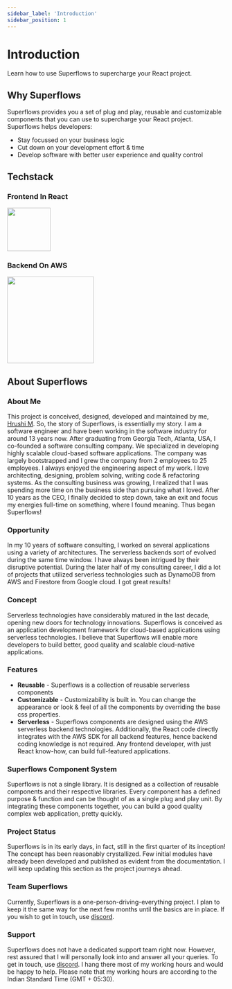 ```yaml
---
sidebar_label: 'Introduction'
sidebar_position: 1
---
```


# Introduction

Learn how to use Superflows to supercharge your React project.

## Why Superflows

Superflows provides you a set of plug and play, reusable and customizable components that you can use to supercharge your React project. Superflows helps developers:
- Stay focussed on your business logic
- Cut down on your development effort & time
- Develop software with better user experience and quality control

## Techstack

### Frontend In React

<img src="https://superflows-images.s3.ap-south-1.amazonaws.com/react.png" height="100" width="100" />

### Backend On AWS

<img src="https://superflows-images.s3.ap-south-1.amazonaws.com/amazon_aws_logo.png" height="200" width="200" />

## About Superflows

### About Me

This project is conceived, designed, developed and maintained by me, [Hrushi M](https://twitter.com/hrushi?lang=en). So, the story of Superflows, is essentially my story. I am a software engineer and have been working in the software industry for around 13 years now. After graduating from Georgia Tech, Atlanta, USA, I co-founded a software consulting company. We specialized in developing highly scalable cloud-based software applications. The company was largely bootstrapped and I grew the company from 2 employees to 25 employees. I always enjoyed the engineering aspect of my work. I love architecting, designing, problem solving, writing code & refactoring systems. As the consulting business was growing, I realized that I was spending more time on the business side than pursuing what I loved. After 10 years as the CEO, I finally decided to step down, take an exit and focus my energies full-time on something, where I found meaning. Thus began Superflows!

### Opportunity

In my 10 years of software consulting, I worked on several applications using a variety of architectures. The serverless backends sort of evolved during the same time window. I have always been intrigued by their disruptive potential. During the later half of my consulting career, I did a lot of projects that utilized serverless technologies such as DynamoDB from AWS and Firestore from Google cloud. I got great results!

### Concept

Serverless technologies have considerably matured in the last decade, opening new doors for technology innovations. Superflows is conceived as an application development framework for cloud-based applications using serverless technologies. I believe that Superflows will enable more developers to build better, good quality and scalable cloud-native applications.

### Features

- **Reusable** - Superflows is a collection of reusable serverless components
- **Customizable** - Customizability is built in. You can change the appearance or look & feel of all the components by overriding the base css properties.
- **Serverless** - Superflows components are designed using the AWS serverless backend technologies. Additionally, the React code directly integrates with the AWS SDK for all backend features, hence backend coding knowledge is not required. Any frontend developer, with just React know-how, can build full-featured applications.

### Superflows Component System

Superflows is not a single library. It is designed as a collection of reusable components and their respective libraries. Every component has a defined purpose & function and can be thought of as a single plug and play unit. By integrating these components together, you can build a good quality complex web application, pretty quickly.

### Project Status

Superflows is in its early days, in fact, still in the first quarter of its inception! The concept has been reasonably crystallized. Few initial modules have already been developed and published as evident from the documentation. I will keep updating this section as the project journeys ahead.

### Team Superflows

Currently, Superflows is a one-person-driving-everything project. I plan to keep it the same way for the next few months until   the basics are in place. If you wish to get in touch, use <a href="https://discord.com/channels/1018780901334863873/1018780901334863876">discord</a>.

### Support

Superflows does not have a dedicated support team right now. However, rest assured that I will personally look into and answer all your queries. To get in touch, use <a href="https://discord.com/channels/1018780901334863873/1018780901334863876">discord</a>. I hang there most of my working hours and would be happy to help. Please note that my working hours are according to the Indian Standard Time (GMT + 05:30).
